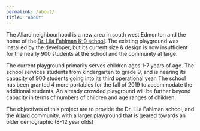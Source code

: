 ```yaml
---
permalink: /about/
title: "About"
---
```


The Allard neighbourhood is a new area in south west Edmonton and the home of the [Dr. Lila Fahlman K-9 school](http://lilafahlman.epsb.ca/). The existing playground was installed by the developer, but its current size & design is now insufficient for the nearly 900 students at the school and the community at large. 

The current playground primarily serves children ages 1-7 years of age. The school services students from kindergarten to grade 9, and is nearing its capacity of 900 students going into its third operational year. The school has been granted 4 more portables for the fall of 2019 to accommodate the additional students. An already crowded playground will be further beyond capacity in terms of numbers of children and age ranges of children.

The objectives of this project are to provide the Dr. Lila Fahlman school, and the [Allard](http://www.allard.ca) community, with a larger playground that is geared towards an older demographic (8-12 year olds)